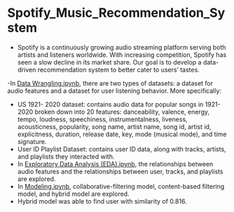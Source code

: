 # Spotify_Music_Recommendation_System
- Spotify is a continuously growing audio streaming platform serving both artists and listeners worldwide. With increasing competition, Spotify has seen a slow decline in its market share. Our goal is to develop a data-driven recommendation system to better cater to users’ tastes. 

-In  [Data Wrangling.ipynb](https://github.com/yosep2m430/Song-Recommendation-System-Capstone-3-/blob/main/Data%20Wrangling.ipynb), there are two types of datasets: a dataset for audio features and a dataset for user listening behavior. More specifically:
  - US 1921- 2020 dataset: contains audio data for popular songs in 1921-2020 broken down into 20 features: danceability, valence, energy, tempo, loudness, speechiness, instrumentalness, liveness, acousticness, popularity, song name, artist name, song id, artist id, explicitness, duration, release date, key, mode (musical mode), and time signature.
  - User ID Playlist Dataset: contains user ID data, along with tracks, artists, and playlists they interacted with.
- In [Exploratory Data Analysis (EDA).ipynb](https://github.com/yosep2m430/Song-Recommendation-System-Capstone-3-/blob/main/Exploratory%20Data%20Analysis%20(EDA).ipynb), the relationships between audio features and the relationships between user, tracks, and playlists are explored.
- In [Modeling.ipynb](https://github.com/yosep2m430/Song-Recommendation-System-Capstone-3-/blob/main/Modeling.ipynb), collaborative-filtering model, content-based filtering model, and hybrid model are explored.
- Hybrid model was able to find user with similarity of 0.816.
